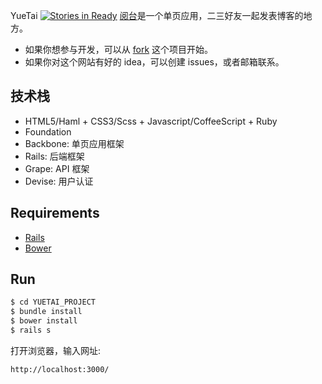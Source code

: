 YueTai [![Stories in Ready](https://badge.waffle.io/wendycan/yuetai.wendycan.org.svg?label=ready&title=Ready)](http://waffle.io/wendycan/yuetai.larklearning.com)
[阅台](http://yuetai.larklearning.com)是一个单页应用，二三好友一起发表博客的地方。

* 如果你想参与开发，可以从 [fork](https://github.com/wendycan/yuetai.larklearning.com/fork) 这个项目开始。
* 如果你对这个网站有好的 idea，可以创建 issues，或者邮箱联系。

技术栈
---------
* HTML5/Haml + CSS3/Scss + Javascript/CoffeeScript + Ruby
* Foundation
* Backbone: 单页应用框架
* Rails: 后端框架
* Grape: API 框架
* Devise: 用户认证

Requirements
---------
* [Rails](https://github.com/rails/rails)
* [Bower](https://github.com/bower/bower)

Run
---------
~~~ sh
$ cd YUETAI_PROJECT
$ bundle install
$ bower install
$ rails s
~~~

打开浏览器，输入网址:

~~~
http://localhost:3000/
~~~
